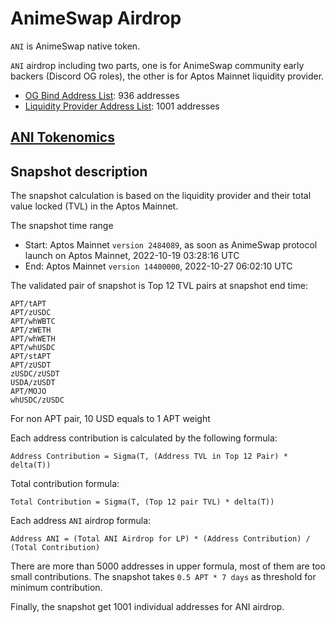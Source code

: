 # AnimeSwap Airdrop

`ANI` is AnimeSwap native token.


`ANI` airdrop including two parts, one is for AnimeSwap community early backers
(Discord OG roles), the other is for Aptos Mainnet liquidity provider.

* [OG Bind Address List](./OG_bind_address.txt): 936 addresses
* [Liquidity Provider Address List](./LP_snapshot_address.txt): 1001 addresses

## [ANI Tokenomics](https://docs.animeswap.org/docs/tutorial/Tokenomics)

## Snapshot description
The snapshot calculation is based on the liquidity provider and their total value locked (TVL) in the Aptos Mainnet.

The snapshot time range
* Start: Aptos Mainnet `version 2484089`, as soon as AnimeSwap protocol launch on Aptos Mainnet, 2022-10-19 03:28:16 UTC
* End: Aptos Mainnet `version 14400000`, 2022-10-27 06:02:10 UTC

The validated pair of snapshot is Top 12 TVL pairs at snapshot end time:

```
APT/tAPT
APT/zUSDC
APT/whWBTC
APT/zWETH
APT/whWETH
APT/whUSDC
APT/stAPT
APT/zUSDT
zUSDC/zUSDT
USDA/zUSDT
APT/MOJO
whUSDC/zUSDC
```

For non APT pair, 10 USD equals to 1 APT weight

Each address contribution is calculated by the following formula:

```
Address Contribution = Sigma(T, (Address TVL in Top 12 Pair) * delta(T))
```

Total contribution formula:
```
Total Contribution = Sigma(T, (Top 12 pair TVL) * delta(T))
```

Each address `ANI` airdrop formula:
```
Address ANI = (Total ANI Airdrop for LP) * (Address Contribution) / (Total Contribution)
```

There are more than 5000 addresses in upper formula, most of them are too small contributions. The snapshot takes `0.5 APT * 7 days` as threshold for minimum contribution.

Finally, the snapshot get 1001 individual addresses for ANI airdrop.
